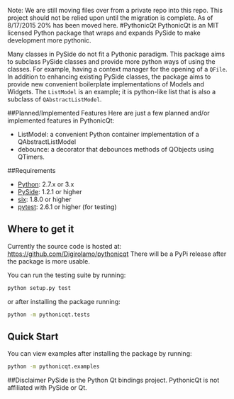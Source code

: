 Note: We are still moving files over from a private repo into this repo. This project should not be relied upon until the migration is complete. As of 8/17/2015 20% has been moved here.
#PythonicQt
PythonicQt is an MIT licensed Python package that wraps and expands PySide to make development more pythonic. 

Many classes in PySide do not fit a Pythonic paradigm. This package aims to subclass PySide classes and provide more python ways of using the classes. For example, having a context manager for the opening of a `QFile`. In addition to enhancing existing PySide classes, the package aims to provide new convenient boilerplate implementations of Models and Widgets. The `ListModel` is an example; it is python-like list that is also a subclass of `QAbstractListModel`.


##Planned/Implemented Features
Here are just a few planned and/or implemented features in PythonicQt:
  - ListModel: a convenient Python container implementation of a QAbstractListModel 
  - debounce: a decorator that debounces methods of QObjects using QTimers.

##Requirements
- [Python](https://www.python.org/downloads/): 2.7.x or 3.x
- [PySide](https://pypi.python.org/pypi/PySide): 1.2.1 or higher
- [six](https://pypi.python.org/pypi/PySide): 1.8.0 or higher
- [pytest](https://pypi.python.org/pypi/PySide): 2.6.1 or higher (for testing)

## Where to get it
Currently the source code is hosted at:
https://github.com/Digirolamo/pythonicqt
There will be a PyPi release after the package is more usable.

You can run the testing suite by running:
```sh
python setup.py test
```
or after installing the package running:
```sh
python -m pythonicqt.tests
```

## Quick Start

 You can view examples after installing the package by running:
```sh
python -m pythonicqt.examples
```

##Disclaimer
PySide is the Python Qt bindings project. PythonicQt is not affiliated with PySide or Qt.
